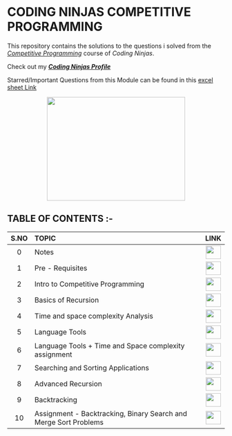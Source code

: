 # CODING NINJAS COMPETITIVE PROGRAMMING
This repository contains the solutions to the questions i solved from the [_Competitive Programming_](https://www.codingninjas.com/courses/online-competitive-programming-course) course of _Coding Ninjas_.


Check out my [___Coding Ninjas Profile___](https://profile.codingninjas.com/732ab52d-7583-4d10-93e9-a40a49f3e17d?_ga=2.65372653.272200348.1599381881-1893065035.1585576439)

Starred/Important Questions from this Module can be found in this [excel sheet Link](https://docs.google.com/spreadsheets/d/1kTB4zQ8LSf11ghMC15bR35jTq7GNo0bTUI-SeTaM0G0/edit?usp=sharing)
 
 <p align="center">
  <img width="320" height="240" src="https://media.giphy.com/media/dg4FyS0sWrdv2/giphy.gif">
</p>


## TABLE OF CONTENTS :-
 
 | __S.NO__  | __TOPIC__ | __LINK__ | 
 | :--: | :-- | :--: | 
 | 0 | Notes | [<img width="35" height="31" src="https://img.icons8.com/dusk/64/000000/add-rule.png"/>](https://github.com/maverickInPyjamas/Coding-Ninjas-Competitive-Programming/tree/main/Notes) | 
 | 1 | Pre - Requisites | [<img width="35" height="31" src="https://img.icons8.com/doodle/48/000000/console--v2.png"/>](https://github.com/maverickInPyjamas/Coding-Ninjas-Competitive-Programming/tree/main/1.%20Pre%20-%20requisites) | 
 | 2 | Intro to Competitive Programming | [<img width="35" height="31" src="https://img.icons8.com/doodle/48/000000/console--v2.png"/>](https://github.com/maverickInPyjamas/Coding-Ninjas-Competitive-Programming/tree/main/2.%20Intro%20To%20Competitive%20Programming) | 
 | 3 | Basics of Recursion | [<img width="35" height="31" src="https://img.icons8.com/doodle/48/000000/console--v2.png"/>](https://github.com/maverickInPyjamas/Coding-Ninjas-Competitive-Programming/tree/main/3.%20Basics%20of%20Recursion) | 
 | 4 | Time and space complexity Analysis | [<img width="35" height="31" src="https://img.icons8.com/doodle/48/000000/console--v2.png"/>](https://github.com/maverickInPyjamas/Coding-Ninjas-Competitive-Programming/tree/main/4.%20Time%20and%20Space%20Complexity%20Analysis) | 
 | 5 | Language Tools | [<img width="35" height="31" src="https://img.icons8.com/doodle/48/000000/console--v2.png"/>](https://github.com/maverickInPyjamas/Coding-Ninjas-Competitive-Programming/tree/main/5.%20Language%20Tools) | 
 | 6 | Language Tools + Time and Space complexity assignment | [<img width="35" height="31" src="https://img.icons8.com/doodle/48/000000/console--v2.png"/>](https://github.com/maverickInPyjamas/Coding-Ninjas-Competitive-Programming/tree/main/6.%20Language%20Tools%20%2B%20Time%20and%20Space%20Complexity%20Analysis) | 
 | 7 | Searching and Sorting Applications | [<img width="35" height="31" src="https://img.icons8.com/doodle/48/000000/console--v2.png"/>](https://github.com/maverickInPyjamas/Coding-Ninjas-Competitive-Programming/tree/main/7.%20Searching%20and%20Sorting%20Applications) | 
 | 8 | Advanced Recursion | [<img width="35" height="31" src="https://img.icons8.com/doodle/48/000000/console--v2.png"/>]( https://github.com/maverickInPyjamas/Coding-Ninjas-Competitive-Programming/tree/main/8.%20Advanced%20Recursion) | 
 | 9 | Backtracking | [<img width="35" height="31" src="https://img.icons8.com/doodle/48/000000/console--v2.png"/>](https://github.com/maverickInPyjamas/Coding-Ninjas-Competitive-Programming/tree/main/9.%20Backtracking) | 
 | 10 | Assignment - Backtracking, Binary Search and Merge Sort Problems | [<img width="35" height="31" src="https://img.icons8.com/doodle/48/000000/console--v2.png"/>]( https://github.com/maverickInPyjamas/Coding-Ninjas-Competitive-Programming/tree/main/10.%20Assignment%20-%20Backtracking%2C%20Binary%20Search%20and%20Merge%20Sort%20Problems) | 
 
 
 
 
 
 

 


 
